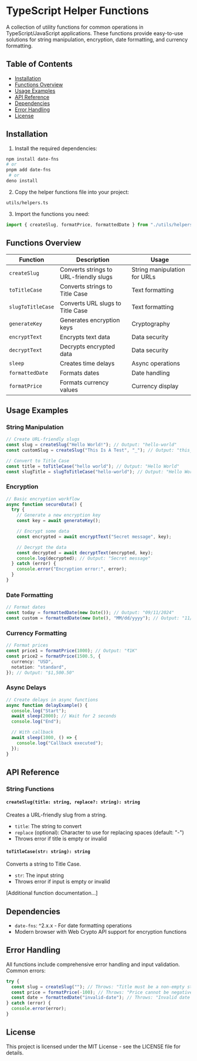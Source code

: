 # TypeScript Helper Functions

A collection of utility functions for common operations in TypeScript/JavaScript applications. These functions provide easy-to-use solutions for string manipulation, encryption, date formatting, and currency formatting.

## Table of Contents

- [Installation](#installation)
- [Functions Overview](#functions-overview)
- [Usage Examples](#usage-examples)
- [API Reference](#api-reference)
- [Dependencies](#dependencies)
- [Error Handling](#error-handling)
- [License](#license)

## Installation

1. Install the required dependencies:

```bash
npm install date-fns
# or
pnpm add date-fns
 # or
deno install
```

2. Copy the helper functions file into your project:

```bash
utils/helpers.ts
```

3. Import the functions you need:

```typescript
import { createSlug, formatPrice, formattedDate } from "./utils/helpers";
```

## Functions Overview

| Function          | Description                            | Usage                        |
| ----------------- | -------------------------------------- | ---------------------------- |
| `createSlug`      | Converts strings to URL-friendly slugs | String manipulation for URLs |
| `toTitleCase`     | Converts strings to Title Case         | Text formatting              |
| `slugToTitleCase` | Converts URL slugs to Title Case       | Text formatting              |
| `generateKey`     | Generates encryption keys              | Cryptography                 |
| `encryptText`     | Encrypts text data                     | Data security                |
| `decryptText`     | Decrypts encrypted data                | Data security                |
| `sleep`           | Creates time delays                    | Async operations             |
| `formattedDate`   | Formats dates                          | Date handling                |
| `formatPrice`     | Formats currency values                | Currency display             |

## Usage Examples

### String Manipulation

```typescript
// Create URL-friendly slugs
const slug = createSlug("Hello World!"); // Output: "hello-world"
const customSlug = createSlug("This Is A Test", "_"); // Output: "this_is_a_test"

// Convert to Title Case
const title = toTitleCase("hello world"); // Output: "Hello World"
const slugTitle = slugToTitleCase("hello-world"); // Output: "Hello World"
```

### Encryption

```typescript
// Basic encryption workflow
async function secureData() {
  try {
    // Generate a new encryption key
    const key = await generateKey();

    // Encrypt some data
    const encrypted = await encryptText("Secret message", key);

    // Decrypt the data
    const decrypted = await decryptText(encrypted, key);
    console.log(decrypted); // Output: "Secret message"
  } catch (error) {
    console.error("Encryption error:", error);
  }
}
```

### Date Formatting

```typescript
// Format dates
const today = formattedDate(new Date()); // Output: "09/11/2024"
const custom = formattedDate(new Date(), "MM/dd/yyyy"); // Output: "11/09/2024"
```

### Currency Formatting

```typescript
// Format prices
const price1 = formatPrice(1000); // Output: "₹1K"
const price2 = formatPrice(1500.5, {
  currency: "USD",
  notation: "standard",
}); // Output: "$1,500.50"
```

### Async Delays

```typescript
// Create delays in async functions
async function delayExample() {
  console.log("Start");
  await sleep(2000); // Wait for 2 seconds
  console.log("End");

  // With callback
  await sleep(1000, () => {
    console.log("Callback executed");
  });
}
```

## API Reference

### String Functions

#### `createSlug(title: string, replace?: string): string`

Creates a URL-friendly slug from a string.

- `title`: The string to convert
- `replace` (optional): Character to use for replacing spaces (default: "-")
- Throws error if title is empty or invalid

#### `toTitleCase(str: string): string`

Converts a string to Title Case.

- `str`: The input string
- Throws error if input is empty or invalid

[Additional function documentation...]

## Dependencies

- `date-fns`: ^2.x.x - For date formatting operations
- Modern browser with Web Crypto API support for encryption functions

## Error Handling

All functions include comprehensive error handling and input validation. Common errors:

```typescript
try {
  const slug = createSlug(""); // Throws: "Title must be a non-empty string"
  const price = formatPrice(-100); // Throws: "Price cannot be negative"
  const date = formattedDate("invalid-date"); // Throws: "Invalid date provided"
} catch (error) {
  console.error(error);
}
```

## License

This project is licensed under the MIT License - see the LICENSE file for details.
